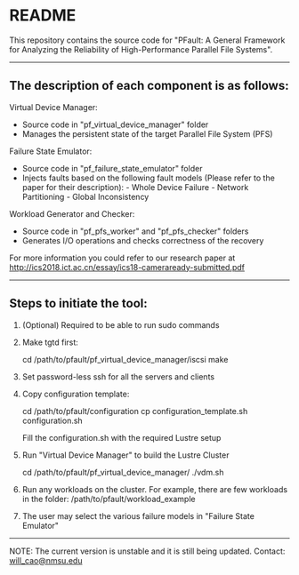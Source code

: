 # README #
This repository contains the source code for "PFault: A General Framework for Analyzing the 
Reliability of High-Performance Parallel File Systems". 

----------------------------------------------------------------------------------------------
The description of each component is as follows:
----------------------------------------------------------------------------------------------

Virtual Device Manager:
  - Source code in "pf_virtual_device_manager" folder
  - Manages the persistent state of the target Parallel File System (PFS)

Failure State Emulator:
  - Source code in "pf_failure_state_emulator" folder
  - Injects faults based on the following fault models (Please refer to the paper 
    for their description):
        - Whole Device Failure
        - Network Partitioning
        - Global Inconsistency

Workload Generator and Checker:
  - Source code in "pf_pfs_worker" and "pf_pfs_checker" folders
  - Generates I/O operations and checks correctness of the recovery

For more information you could refer to our research paper 
at http://ics2018.ict.ac.cn/essay/ics18-cameraready-submitted.pdf

----------------------------------------------------------------------------------------------
Steps to initiate the tool:
----------------------------------------------------------------------------------------------

  1.  (Optional) Required to be able to run sudo commands

  2.  Make tgtd first:
 
      cd /path/to/pfault/pf_virtual_device_manager/iscsi
      make

  3.  Set password-less ssh for all the servers and clients
  
  4.  Copy configuration template:

      cd /path/to/pfault/configuration
      cp configuration_template.sh configuration.sh

      Fill the configuration.sh with the required Lustre setup

  5.  Run "Virtual Device Manager" to build the Lustre Cluster 

      cd /path/to/pfault/pf_virtual_device_manager/
      ./vdm.sh

  6.  Run any workloads on the cluster. For example, there are few workloads in the folder:
      /path/to/pfault/workload_example
  
  7.  The user may select the various failure models in "Failure State Emulator"

----------------------------------------------------------------------------------------------
 
NOTE: The current version is unstable and it is still being updated. 
Contact: will_cao@nmsu.edu 
